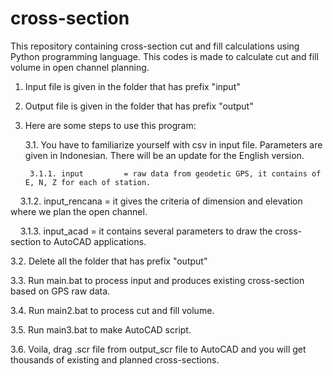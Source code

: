# cross-section
This repository containing cross-section cut and fill calculations using Python programming language. This codes is made to calculate cut and fill volume in open channel planning.

1. Input file is given in the folder that has prefix "input"
  
2. Output file is given in the folder that has prefix "output"
  
3. Here are some steps to use this program:  

	3.1. You have to familiarize yourself with csv in input file. Parameters are given in Indonesian. There will be an update for the English version.  
  
		3.1.1. input         = raw data from geodetic GPS, it contains of E, N, Z for each of station.  
  
&nbsp;&nbsp;&nbsp;&nbsp;3.1.2. input_rencana = it gives the criteria of dimension and elevation where we plan the open channel.  
  
&nbsp;&nbsp;&nbsp;&nbsp;3.1.3. input_acad    = it contains several parameters to draw the cross-section to AutoCAD applications.  
  
3.2.  Delete all the folder that has prefix "output"   
  
3.3.  Run main.bat to process input and produces existing cross-section based on GPS raw data.  
  
3.4.  Run main2.bat to process cut and fill volume.  
  
3.5.  Run main3.bat to make AutoCAD script.  
  
3.6.  Voila, drag .scr file from output_scr file to AutoCAD and you will get thousands of existing and planned cross-sections.  
       
